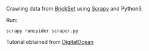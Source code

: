 Crawling data from [BrickSet](https://brickset.com/sets/year-2018) using
[Scrapy](https://scrapy.org/) and Python3.

Run:

```
scrapy runspider scraper.py
```


Tutorial obtained from [DigitalOcean](https://www.digitalocean.com/community/tutorials/como-fazer-crawling-em-uma-pagina-web-com-scrapy-e-python-3-pt)
